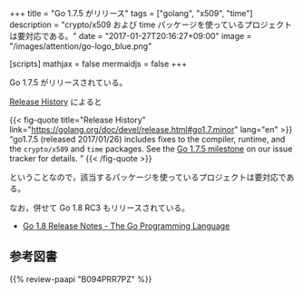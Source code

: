 +++
title = "Go 1.7.5 がリリース"
tags = ["golang", "x509", "time"]
description = "crypto/x509 および time パッケージを使っているプロジェクトは要対応である。"
date = "2017-01-27T20:16:27+09:00"
image = "/images/attention/go-logo_blue.png"

[scripts]
  mathjax = false
  mermaidjs = false
+++

Go 1.7.5 がリリースされている。

[Release History](https://golang.org/doc/devel/release.html#go1.7.minor) によると

{{< fig-quote title="Release History" link="https://golang.org/doc/devel/release.html#go1.7.minor" lang="en" >}}
<q>go1.7.5 (released 2017/01/26) includes fixes to the compiler, runtime, and the <code>crypto/x509</code> and <code>time</code> packages. See the <a href="https://github.com/golang/go/issues?q=milestone%3AGo1.7.5">Go 1.7.5 milestone</a> on our issue tracker for details. </q>
{{< /fig-quote >}}

ということなので，該当するパッケージを使っているプロジェクトは要対応である。

なお，併せて Go 1.8 RC3 もリリースされている。

- [Go 1.8 Release Notes - The Go Programming Language](https://beta.golang.org/doc/go1.8)

## 参考図書

{{% review-paapi "B094PRR7PZ" %}} <!-- プログラミング言語Go -->
